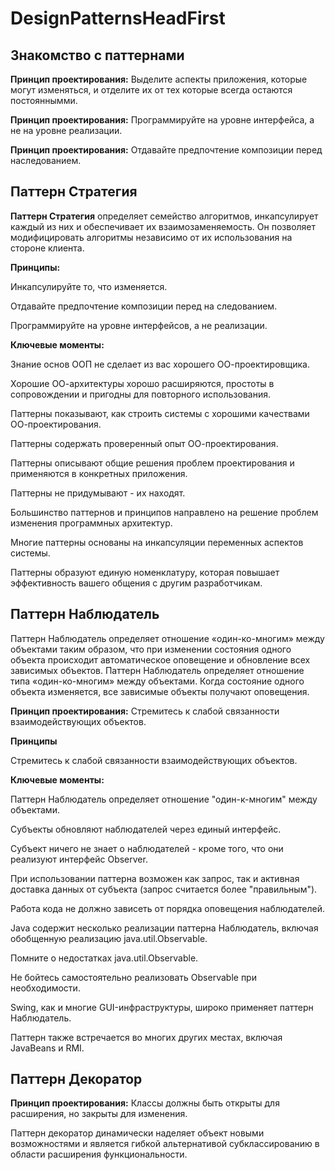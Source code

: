 # DesignPatternsHeadFirst

## Знакомство с паттернами
**Принцип проектирования:** Выделите аспекты приложения, которые могут изменяться, и отделите их от тех которые 
всегда остаются постояннымми.

**Принцип проектирования:** Программируйте на уровне интерфейса, а не на уровне реализации.

**Принцип проектирования:** Отдавайте предпочтение композиции перед наследованием.

## Паттерн Стратегия

**Паттерн Стратегия** определяет семейство алгоритмов, инкапсулирует каждый из них и обеспечивает 
их взаимозаменяемость. Он позволяет модифицировать алгоритмы независимо от их использования на стороне клиента.

**Принципы:** 

Инкапсулируйте то, что изменяется. 

Отдавайте предпочтение композиции перед на следованием.

Программируйте на уровне интерфейсов, а не реализации. 
   
**Ключевые моменты:**

Знание основ ООП не сделает из вас хорошего ОО-проектировщика.

Хорошие ОО-архитектуры хорошо расширяются, простоты в сопровождении и пригодны 
для повторного использования.

Паттерны показывают, как строить системы с хорошими качествами ОО-проектирования.

Паттерны содержать проверенный опыт ОО-проектирования.

Паттерны описывают общие решения проблем проектирования и применяются в конкретных приложения.

Паттерны не придумывают - их находят.

Большинство паттернов и принципов направлено на решение проблем изменения программных архитектур.

Многие паттерны основаны на инкапсуляции переменных аспектов системы.

Паттерны образуют единую номенклатуру, которая повышает эффективность вашего общения с другим разработчикам.

## Паттерн Наблюдатель 

Паттерн Наблюдатель определяет отношение «один-ко-многим» между объектами таким образом, 
что при изменении состояния одного объекта происходит автоматическое оповещение 
и обновление всех зависимых объектов. Паттерн Наблюдатель определяет отношение типа «один-ко-многим» между 
объектами. Когда состояние одного объекта изменяется, все зависимые объекты получают оповещения.

**Принцип проектирования:** Стремитесь к  слабой связанности взаимодействующих объектов. 

**Принципы**

Стремитесь к слабой связанности взаимодействующих объектов. 

**Ключевые моменты:**

Паттерн Наблюдатель определяет отношение "один-к-многим" между объектами.

Субъекты обновляют наблюдателей через единый интерфейс.

Субъект ничего не знает о наблюдателей - кроме того, что они реализуют интерфейс Observer.

При использовании паттерна возможен как запрос, так и активная доставка данных от субъекта (запрос считается более "правильным").

Работа кода не должно зависеть от порядка оповещения наблюдателей.

Java содержит несколько реализации паттерна Наблюдатель, включая обобщенную реализацию java.util.Observable.

Помните о недостатках java.util.Observable.

Не бойтесь самостоятельно реализовать Observable при необходимости.

Swing, как и многие GUI-инфраструктуры, широко применяет паттерн Наблюдатель.

Паттерн также встречается во многих других местах, включая JavaBeans и RMI.

## Паттерн Декоратор

**Принцип проектирования:** Классы должны быть открыты для расширения, но закрыты для изменения.

Паттерн декоратор динамически наделяет объект новыми возможностями и является гибкой альтернативой 
субклассированию в области расширения функциональности.   
